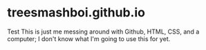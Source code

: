 # treesmashboi.github.io
Test
This is just me messing around with Github, HTML, CSS, and a computer;
I don't know what I'm going to use this for yet.
